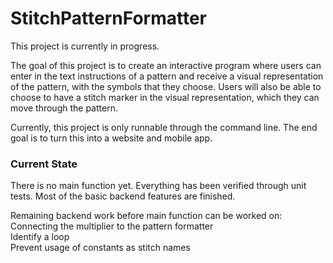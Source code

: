 # StitchPatternFormatter

This project is currently in progress. 

The goal of this project is to create an interactive program where users can enter in the text instructions of a pattern and receive a visual
representation of the pattern, with the symbols that they choose. Users will also be able to choose to have a stitch marker in the visual 
representation, which they can move through the pattern. 

Currently, this project is only runnable through the command line. The end goal is to turn this into a website and mobile app. 

### Current State
There is no main function yet. Everything has been verified through unit tests. 
Most of the basic backend features are finished. 

Remaining backend work before main function can be worked on:\
Connecting the multiplier to the pattern formatter\
Identify a loop\
Prevent usage of constants as stitch names
